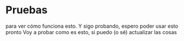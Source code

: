 # Pruebas
para ver cómo funciona esto.
Y sigo probando, espero poder usar esto pronto
Voy a probar como es esto, si puedo (o sé) actualizar las cosas

